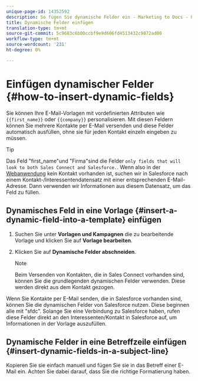 ```yaml
---
unique-page-id: 14352592
description: So fügen Sie dynamische Felder ein - Marketing to Docs - Produktdokumentation
title: Dynamische Felder einfügen
translation-type: tm+mt
source-git-commit: 5c9683c6b00ccbf9e9d606fd4513432c9872ad00
workflow-type: tm+mt
source-wordcount: '231'
ht-degree: 0%

---
```



# Einfügen dynamischer Felder {#how-to-insert-dynamic-fields}

Sie können Ihre E-Mail-Vorlagen mit vordefinierten Attributen wie `{{first_name}}` oder `{{company}}` personalisieren. Mit diesen Feldern können Sie mehrere Kontakte per E-Mail versenden und diese Felder automatisch ausfüllen, ohne sie für jeden Kontakt einzeln eingeben zu müssen.

>[!TIP]
>
>Das Feld &quot;first_name&quot;und &quot;Firma&quot;sind die Felder `only fields that will look to both Sales Connect and Salesforce.`. Wenn also in der [Webanwendung](http://toutapp.com/login) kein Kontakt vorhanden ist, suchen wir in Salesforce nach einem Kontakt-/Interessentendatensatz mit einer entsprechenden E-Mail-Adresse. Dann verwenden wir Informationen aus diesem Datensatz, um das Feld zu füllen.

## Dynamisches Feld in eine Vorlage {#insert-a-dynamic-field-into-a-template} einfügen

1. Suchen Sie unter **Vorlagen und Kampagnen** die zu bearbeitende Vorlage und klicken Sie auf **Vorlage bearbeiten**.
1. Klicken Sie auf **Dynamische Felder abschneiden**.

   >[!NOTE]
   >
   >Beim Versenden von Kontakten, die in Sales Connect vorhanden sind, können Sie die grundlegenden dynamischen Felder verwenden. Diese werden direkt aus dem Kontakt gezogen.

Wenn Sie Kontakte per E-Mail senden, die in Salesforce vorhanden sind, können Sie die dynamischen Felder von Salesforce nutzen. Diese beginnen alle mit &quot;sfdc&quot;. Solange Sie eine Verbindung zu Salesforce haben, rufen diese Felder direkt an den Interessenten/Kontakt in Salesforce auf, um Informationen in der Vorlage auszufüllen.

## Dynamische Felder in eine Betreffzeile einfügen {#insert-dynamic-fields-in-a-subject-line}

Kopieren Sie sie einfach manuell und fügen Sie sie in das Betreff einer E-Mail ein. Achten Sie dabei darauf, dass Sie die richtige Formatierung haben.
